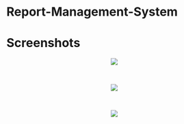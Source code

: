 ﻿# Report-Management-System


# Screenshots

<p align="center"><img src="https://lomrlo.me/up/1.png"></p><br />
<p align="center"><img src="https://lomrlo.me/up/2.png"></p><br />
<p align="center"><img src="https://lomrlo.me/up/3.png"></p>

